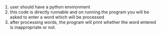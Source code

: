 1) user should have a python environment
2) this code is directly runnable and on running the program you will be asked to enter a word which will be processed
3) after processing words, the program will print whether the word entered is inappropriate or not.
